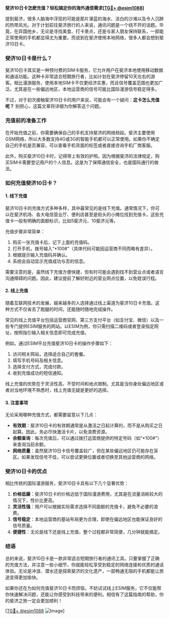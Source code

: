 **斐济10日卡怎麽充值？轻松搞定你的海外通信需求[[TG💪+ @esim1088](https://t.me/s/esim1088)]**

提到斐济，很多人脑海中浮现的可能是那片湛蓝的海水、洁白的沙滩以及令人沉醉的热带风光。对于计划前往斐济旅行的人来说，通讯问题是一个绕不开的话题。毕竟，在异国他乡，无论是寻找美食、打卡景点，还是与家人朋友保持联系，一部能正常使用的手机都显得尤为重要。而说到在斐济使用本地网络，很多人都会想到斐济10日卡。

### 斐济10日卡是什么？

斐济10日卡其实是一种预付费的SIM卡服务，它允许用户在斐济本地使用移动数据和通话功能。这种卡非常适合短期旅行者，比如计划在斐济停留10天左右的游客。相比漫游服务，使用本地SIM卡不仅更经济实惠，而且信号覆盖范围也更加广泛。尤其是在一些偏远地区，本地运营商的信号可能比国际漫游信号稳定得多。

不过，对于初次接触斐济10日卡的用户来说，可能会有一个疑问：**这卡怎么充值呢？** 别担心，这篇文章将详细为你解答这个问题。

### 充值前的准备工作

在开始充值之前，你需要确保自己的手机支持斐济的网络频段。斐济主要使用GSM网络，所以大多数支持4G或3G的智能手机都可以正常使用。如果你不确定自己的手机是否兼容，可以查看手机背面的标签或者直接咨询手机厂商客服。

此外，购买斐济10日卡时，记得带上有效的护照。因为根据斐济的法律规定，购买SIM卡需要登记用户的个人信息。这是为了保障通信安全，也是国际通行的做法。

### 如何充值斐济10日卡？

#### 1. **线下充值**
斐济10日卡的充值方式多种多样，其中最常见的是线下充值。通常情况下，你可以在斐济机场、各大电信营业厅、便利店甚至是街头的小摊位找到充值卡。这些充值卡一般有明确的面额标识，比如5斐济元、10斐济元等。

充值步骤非常简单：
1. 购买一张充值卡后，记下上面的充值码。
2. 打开手机，拨号输入“*100#”（具体代码可能因运营商不同而略有差异）。
3. 根据提示输入充值码并确认。
4. 系统会自动显示充值成功与否的信息。

需要注意的是，虽然线下充值方便快捷，但有时可能会遇到找不到营业点或者语言沟通障碍的问题。因此，建议提前了解好附近的营业网点位置，以免耽误行程。

#### 2. **线上充值**
随着互联网技术的发展，越来越多的人选择通过线上渠道为斐济10日卡充值。这种方式不仅省去了跑腿的时间，还能随时随地完成操作。

常见的线上充值平台包括运营商官网、第三方支付平台（如支付宝、微信）以及一些专门提供ESIM服务的网站。以ESIM为例，你只需扫描二维码或者登录指定网址，按照指引输入相关信息即可完成充值。

例如，通过ESIM平台充值斐济10日卡的操作步骤如下：
1. 访问相关网站，选择适合自己的套餐。
2. 填写手机号码及相关信息。
3. 选择支付方式，完成付款。
4. 收到充值成功的短信通知。

线上充值的优势在于灵活性高，不受时间和地点限制。尤其是当你身处偏远地区或者对当地环境不熟悉时，线上充值无疑是更好的选择。

#### 3. **注意事项**
无论采用哪种充值方式，都需要留意以下几点：
- **有效期**：斐济10日卡的有效期通常是从激活之日起计算的，而不是从购买之日起算。因此，务必尽快激活卡片，以免浪费资源。
- **余额查询**：每次充值后，可以通过拨打运营商提供的特定号码（如“*100#”）来查询当前余额。
- **网络质量**：虽然斐济10日卡信号覆盖较广，但在某些偏远地区仍可能存在盲区。如果发现信号不佳，可以尝试更换位置或者切换至其他运营商的网络。

### 斐济10日卡的优点

相比传统的国际漫游服务，斐济10日卡具有以下几个显著优势：

1. **价格低廉**：斐济10日卡的价格远低于国际漫游费用，尤其是在流量消耗较大的情况下，性价比更高。
2. **灵活性强**：用户可以根据实际需求选择不同面额的充值卡，避免不必要的浪费。
3. **信号稳定**：本地运营商的基站布局更为合理，即使在偏远地区也能保证良好的信号质量。
4. **便捷性**：无论是线下还是线上充值，整个过程都非常简便，几分钟就能搞定。

### 结语

总的来说，斐济10日卡是一款非常适合短期旅行者的通讯工具。只要掌握了正确的充值方法，并注意一些小细节，你就能轻松享受到稳定的网络连接和优质的通话体验。无论是冲浪、潜水还是探索斐济的文化遗产，一部畅通无阻的手机都能让旅途变得更加愉快。

如果你还在为如何充值斐济10日卡而烦恼，不妨试试线上ESIM服务，它不仅能帮你快速解决问题，还能让你感受到科技带来的便利。相信有了这篇指南的帮助，你的斐济之旅一定会更加顺利！

[[TG💪+ @esim1088](https://t.me/s/esim1088) ![Image](https://i.postimg.cc/4NQfJmqS/Snipaste-2025-05-13-00-14-12.png)]